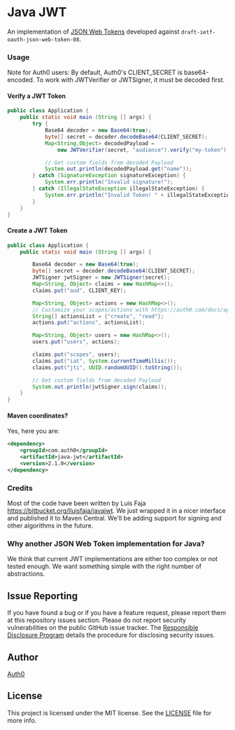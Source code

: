 # Java JWT

An implementation of [JSON Web Tokens](http://self-issued.info/docs/draft-ietf-oauth-json-web-token.html) developed against `draft-ietf-oauth-json-web-token-08`.

### Usage
Note for Auth0 users:
By default, Auth0's CLIENT_SECRET is base64-encoded.
To work with JWTVerifier or JWTSigner, it must be decoded first.

#### Verify a JWT Token

```java
public class Application {
    public static void main (String [] args) {
        try {
            Base64 decoder = new Base64(true);
            byte[] secret = decoder.decodeBase64(CLIENT_SECRET);
            Map<String,Object> decodedPayload =
                new JWTVerifier(secret, "audience").verify("my-token");

            // Get custom fields from decoded Payload
            System.out.println(decodedPayload.get("name"));
        } catch (SignatureException signatureException) {
            System.err.println("Invalid signature!");
        } catch (IllegalStateException illegalStateException) {
            System.err.println("Invalid Token! " + illegalStateException);
        }
    }
}
```

#### Create a JWT Token

```java
public class Application {
    public static void main (String [] args) {

        Base64 decoder = new Base64(true);
        byte[] secret = decoder.decodeBase64(CLIENT_SECRET);
        JWTSigner jwtSigner = new JWTSigner(secret);
        Map<String, Object> claims = new HashMap<>();
        claims.put("aud", CLIENT_KEY);

        Map<String, Object> actions = new HashMap<>();
        // Customize your scopes/actions with https://auth0.com/docs/api/v2/tokens
        String[] actionsList = {"create", "read"};
        actions.put("actions", actionsList);

        Map<String, Object> users = new HashMap<>();
        users.put("users", actions);

        claims.put("scopes", users);
        claims.put("iat", System.currentTimeMillis());
        claims.put("jti", UUID.randomUUID().toString());

        // Get custom fields from decoded Payload
        System.out.println(jwtSigner.sign(claims));
    }
}
```

#### Maven coordinates?

Yes, here you are:

```xml
<dependency>
    <groupId>com.auth0</groupId>
    <artifactId>java-jwt</artifactId>
    <version>2.1.0</version>
</dependency>
```

### Credits

Most of the code have been written by Luis Faja <https://bitbucket.org/lluisfaja/javajwt>. We just wrapped it in a nicer interface and published it to Maven Central. We'll be adding support for signing and other algorithms in the future.

### Why another JSON Web Token implementation for Java?
We think that current JWT implementations are either too complex or not tested enough. We want something simple with the right number of abstractions.

## Issue Reporting

If you have found a bug or if you have a feature request, please report them at this repository issues section. Please do not report security vulnerabilities on the public GitHub issue tracker. The [Responsible Disclosure Program](https://auth0.com/whitehat) details the procedure for disclosing security issues.

## Author

[Auth0](auth0.com)

## License

This project is licensed under the MIT license. See the [LICENSE](LICENSE.txt) file for more info.
